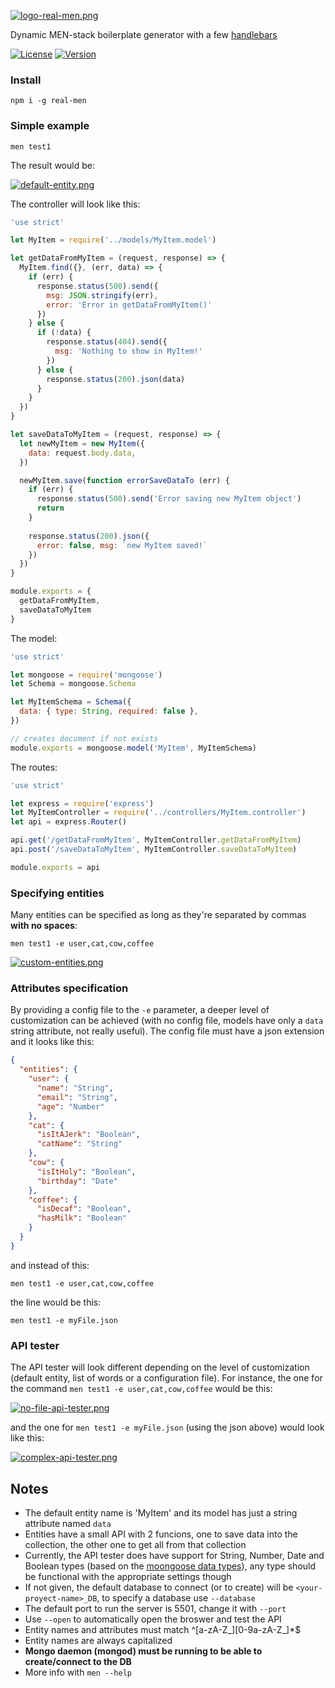 [![logo-real-men.png](https://i.postimg.cc/W1PCGd0h/logo-real-men.png)](https://postimg.cc/YhbdkqnH)

Dynamic MEN-stack boilerplate generator with a few [handlebars](https://handlebarsjs.com/)

[![License](http://img.shields.io/:license-MIT-blue.svg)](https://github.com/tavuntu/real-men/blob/master/LICENSE.md)
[![Version](http://img.shields.io/:npm-1.0.0-blue.svg)](https://www.npmjs.com/package/real-men)

### Install

```npm i -g real-men```

### Simple example

```men test1```

The result would be:

[![default-entity.png](https://i.postimg.cc/R0qXWtMd/default-entity.png)](https://postimg.cc/QBGpPHKK)

The controller will look like this:

```javascript
'use strict'

let MyItem = require('../models/MyItem.model')

let getDataFromMyItem = (request, response) => {
  MyItem.find({}, (err, data) => {
    if (err) {
      response.status(500).send({
        msg: JSON.stringify(err),
        error: 'Error in getDataFromMyItem()' 
      })
    } else {
      if (!data) {
        response.status(404).send({
          msg: 'Nothing to show in MyItem!'
        })
      } else {
        response.status(200).json(data)
      }
    }
  })
}

let saveDataToMyItem = (request, response) => {
  let newMyItem = new MyItem({
    data: request.body.data,
  })

  newMyItem.save(function errorSaveDataTo (err) {
    if (err) {
      response.status(500).send('Error saving new MyItem object')
      return
    }
    
    response.status(200).json({
      error: false, msg: `new MyItem saved!`
    })
  })
}

module.exports = {
  getDataFromMyItem,
  saveDataToMyItem
}
```

The model:

```javascript
'use strict'

let mongoose = require('mongoose')
let Schema = mongoose.Schema

let MyItemSchema = Schema({
  data: { type: String, required: false },
})

// creates document if not exists
module.exports = mongoose.model('MyItem', MyItemSchema)
```

The routes:

```javascript
'use strict'

let express = require('express')
let MyItemController = require('../controllers/MyItem.controller')
let api = express.Router()

api.get('/getDataFromMyItem', MyItemController.getDataFromMyItem)
api.post('/saveDataToMyItem', MyItemController.saveDataToMyItem)

module.exports = api
```

### Specifying entities

Many entities can be specified as long as they're separated by commas __with no spaces__:

```men test1 -e user,cat,cow,coffee```

[![custom-entities.png](https://i.postimg.cc/Ls7vLs5p/custom-entities.png)](https://postimg.cc/WDGMPT0W)


### Attributes specification

By providing a config file to the ```-e``` parameter, a deeper level of customization can be achieved (with no config file, models have only a ```data``` string attribute, not really useful). The config file must have a json extension and it looks like this:

```json
{
  "entities": {
    "user": {
      "name": "String",
      "email": "String",
      "age": "Number"
    },
    "cat": {
      "isItAJerk": "Boolean",
      "catName": "String"
    },
    "cow": {
      "isItHoly": "Boolean",
      "birthday": "Date"
    },
    "coffee": {
      "isDecaf": "Boolean",
      "hasMilk": "Boolean"
    }
  }
}
```

and instead of this:

```men test1 -e user,cat,cow,coffee```

the line would be this:

```men test1 -e myFile.json```


### API tester

The API tester will look different depending on the level of customization (default entity, list of words or a configuration file). For instance, the one for the command ```men test1 -e user,cat,cow,coffee``` would be this:

[![no-file-api-tester.png](https://i.postimg.cc/SKLHGC0h/no-file-api-tester.png)](https://postimg.cc/4Kd8fKNL)

and the one for ```men test1 -e myFile.json``` (using the json above) would look like this:

[![complex-api-tester.png](https://i.postimg.cc/W32CYzjJ/complex-api-tester.png)](https://postimg.cc/XZzspVrV)

## Notes

* The default entity name is 'MyItem' and its model has just a string attribute named ```data```
* Entities have a small API with 2 funcions, one to save data into the collection, the other one to get all from that collection
* Currently, the API tester does have support for String, Number, Date and Boolean types (based on the [moongoose data types](https://mongoosejs.com/docs/schematypes.html)), any type should be functional with the appropriate settings though
* If not given, the default database to connect (or to create) will be ```<your-proyect-name>_DB```, to specify a database use ```--database```
* The default port to run the server is 5501, change it with ```--port```
* Use ```--open``` to automatically open the broswer and test the API
* Entity names and attributes must match ^[a-zA-Z_][0-9a-zA-Z_]*$
* Entity names are always capitalized
* __Mongo daemon (mongod) must be running to be able to create/connect to the DB__
* More info with ```men --help```